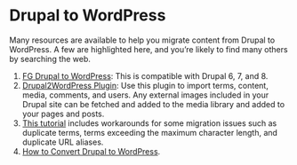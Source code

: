 # Drupal to WordPress

Many resources are available to help you migrate content from Drupal to WordPress. A few are highlighted here, and you’re likely to find many others by searching the web.

1. [FG Drupal to WordPress](https://wordpress.org/plugins/fg-drupal-to-wp/): This is compatible with Drupal 6, 7, and 8.
2. [Drupal2WordPress Plugin](https://github.com/jpSimkins/Drupal2WordPress-Plugin): Use this plugin to import terms, content, media, comments, and users. Any external images included in your Drupal site can be fetched and added to the media library and added to your pages and posts.
3. [This tutorial](http://anothercoffee.net/drupal-to-wordpress-migration-explained/) includes workarounds for some migration issues such as duplicate terms, terms exceeding the maximum character length, and duplicate URL aliases.
4. [How to Convert Drupal to WordPress](http://blondish.net/how-to-convert-drupal-to-wordpress/).
